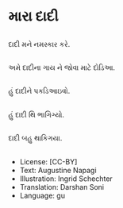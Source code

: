 # મારા દાદી

##
દાદી મને નમસ્કાર કરે.

##
અમે દાદીના ગાય ને જોવા માટે દોડિઆ.

##
હું દાદીને પકડિઆઇવો.

##
હું દાદી થિ ભાગિગ્યો.

##
દાદી બહુ થાકિગયા.

##
* License: [CC-BY]
* Text: Augustine Napagi
* Illustration: Ingrid Schechter
* Translation: Darshan Soni
* Language: gu
